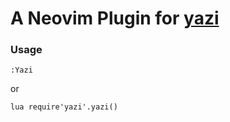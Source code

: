 # A Neovim Plugin for [yazi](https://github.com/kamiyaa/yazi)



### Usage
```
:Yazi
```

or 
```
lua require'yazi'.yazi()
```

